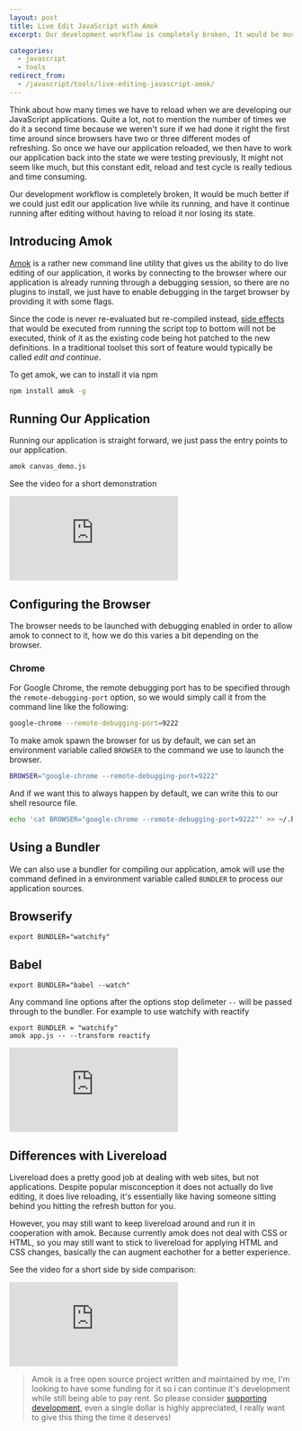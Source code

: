 ```yaml
---
layout: post
title: Live Edit JavaScript with Amok
excerpt: Our development workflow is completely broken, It would be much better if we could just edit our application live while its running, and have it continue running after editing without having to reload it nor losing its state.

categories:
  - javascript
  - tools
redirect_from:
  - /javascript/tools/live-editing-javascript-amok/
---
```


Think about how many times we have to reload when we are developing our JavaScript applications. Quite a lot, not to mention the number of times we do it a second time because we weren't sure if we had done it right the first time around since browsers have two or three different modes of refreshing. So once we have our application reloaded, we then have to work our application back into the state we were testing previously, It might not seem like much, but this constant edit, reload and test cycle is really tedious and time consuming.

Our development workflow is completely broken, It would be much better if we could just edit our application live while its running, and have it continue running after editing without having to reload it nor losing its state.

## Introducing Amok
[Amok][amok] is a rather new command line utility that gives us the ability to do live editing of our application, it works by connecting to the browser where our application is already running through a debugging session, so there are no plugins to install, we just have to enable debugging in the target browser by providing it with some flags.

Since the code is never re-evaluated but re-compiled instead, [side effects][wikipedia-side-effects] that would be executed from running the script top to bottom will not be executed, think of it as the existing code being hot patched to the new definitions. In a traditional toolset this sort of feature would typically be called *edit and continue*.

To get amok, we can to install it via npm

```sh
npm install amok -g
```

## Running Our Application

Running our application is straight forward, we just pass the entry points to our application.

```sh
amok canvas_demo.js
```

See the video for a short demonstration

<div class="embed-container">
<iframe src="https://www.youtube.com/embed/xHXqyfkct2w?rel=0&amp;showinfo=0" frameborder="0" allowfullscreen></iframe>
</div>

## Configuring the Browser 

The browser needs to be launched with debugging enabled in order to allow amok to connect to it, how we do this varies a bit depending on the browser.

### Chrome

For Google Chrome, the remote debugging port has to be specified through the `remote-debugging-port` option, so we would simply call it from the command line like the following:

```sh
google-chrome --remote-debugging-port=9222
```

To make amok spawn the browser for us by default, we can set an environment variable called `BROWSER` to the command we use to launch the browser.

```sh
BROWSER="google-chrome --remote-debugging-port=9222"
```

And if we want this to always happen by default, we can write this to our shell resource file.

```sh
echo 'cat BROWSER="google-chrome --remote-debugging-port=9222"' >> ~/.bashrc 
```

## Using a Bundler
We can also use a bundler for compiling our application,  amok will use the command defined in a environment variable called `BUNDLER` to process our application sources.

## Browserify
```
export BUNDLER="watchify"
```

## Babel
```
export BUNDLER="babel --watch"
```

Any command line options after the options stop delimeter `--` will be passed through to the bundler. For example to use watchify with reactify

```
export BUNDLER = "watchify"
amok app.js -- --transform reactify
```

<div class='embed-container'>
<iframe src="https://www.youtube.com/embed/-aWINzxCNW4?rel=0&amp;showinfo=0" frameborder="0" allowfullscreen></iframe>
</div>

## Differences with Livereload

Livereload does a pretty good job at dealing with web sites, but not applications. Despite popular misconception it does not actually do live editing, it does live reloading, it's essentially like having someone sitting behind you hitting the refresh button for you.

However, you may still want to keep livereload around and run it in cooperation with amok. Because currently amok does not deal with CSS or HTML, so you may still want to stick to livereload for applying HTML and CSS changes, basically the can augment eachother for a better experience.

See the video for a short side by side comparison:

<div class='embed-container'>
<iframe src="https://www.youtube.com/embed/RcOFZ_zZOmU?rel=0&amp;showinfo=0" frameborder="0" allowfullscreen></iframe>
</div>

> Amok is a free open source project written and maintained by me, I'm looking to have some funding for it so i can continue it's development while still being able to pay rent.
> So please consider [supporting development](http://bit.ly/support-amok), even a single dollar is highly appreciated, I really want to give this thing the time it deserves!

[amok]: https://github.com/caspervonb/amok/ "Amok"
[wikipedia-side-effects]: http://en.wikipedia.org/wiki/Side_effect_%28computer_science%29 

